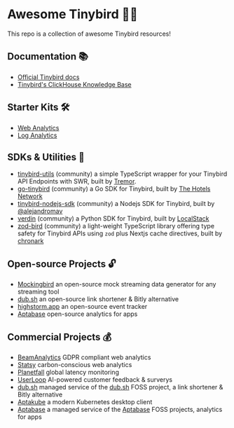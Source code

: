 # Awesome Tinybird 🐥✨

This repo is a collection of awesome Tinybird resources!

## Documentation 📚

- [Official Tinybird docs](https://tinybird.co/docs)
- [Tinybird's ClickHouse Knowledge Base](https://www.tinybird.co/clickhouse/knowledge-base)

## Starter Kits 🛠️

- [Web Analytics](https://github.com/tinybirdco/web-analytics-starter-kit)
- [Log Analytics](https://github.com/tinybirdco/log-analytics-starter-kit)

## SDKs & Utilities 🧰

- [tinybird-utils](https://github.com/tremorlabs/tinybird-utils) (community) a simple TypeScript wrapper for your Tinybird API Endpoints with SWR, built by [Tremor](https://www.tremor.so/).
- [go-tinybird](https://github.com/the-hotels-network/go-tinybird) (community) a Go SDK for Tinybird, built by [The Hotels Network](https://github.com/the-hotels-network)
- [tinybird-nodejs-sdk](https://github.com/alejandromav/tinybird-nodejs-sdk) (community) a Nodejs SDK for Tinybird, built by [@alejandromav](https://github.com/alejandromav/)
- [verdin](https://github.com/localstack/verdin) (community) a Python SDK for Tinybird, built by [LocalStack](https://github.com/localstack)
- [zod-bird](https://github.com/chronark/zod-bird) (community) a light-weight TypeScript library offering type safety for Tinybird APIs using `zod` plus Nextjs cache directives, built by [chronark](https://github.com/chronark/)

## Open-source Projects 🔓

- [Mockingbird](https://mockingbird.tinybird.co/) an open-source mock streaming data generator for any streaming tool
- [dub.sh](https://github.com/steven-tey/dub) an open-source link shortener & Bitly alternative
- [highstorm.app](https://github.com/chronark/highstorm) an open-source event tracker
- [Aptabase](https://github.com/aptabase/aptabase) open-source analytics for apps

## Commercial Projects 💰

- [BeamAnalytics](https://beamanalytics.io) GDPR compliant web analytics
- [Statsy](https://statsy.com/) carbon-conscious web analytics
- [Planetfall](https://planetfall.io/) global latency monitoring
- [UserLoop](https://userloop.io/) AI-powered customer feedback & surverys
- [dub.sh](https://dub.sh/) managed service of the [dub.sh](https://github.com/steven-tey/dub) FOSS project, a link shortener & Bitly alternative
- [Aptakube](https://aptakube.com/) a modern Kubernetes desktop client
- [Aptabase](https://aptabase.com/) a managed service of the [Aptabase](https://github.com/aptabase/aptabase) FOSS projects, analytics for apps
